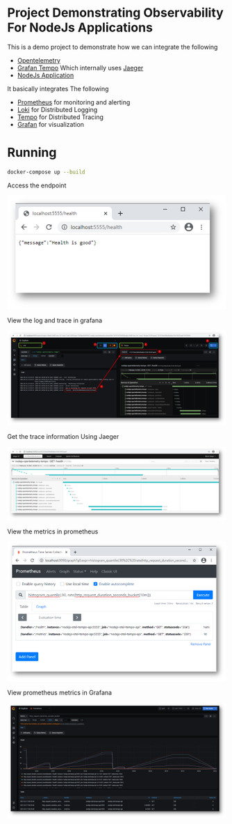 # Project Demonstrating Observability For NodeJs Applications

This is a demo project to demonstrate how we can integrate the following

* [Opentelemetry](https://opentelemetry.io/)
* [Grafan Tempo](https://grafana.com/oss/tempo/) Which internally uses [Jaeger](https://www.jaegertracing.io/)
* [NodeJs Application](https://nodejs.org/en/)

It basically integrates The following

* [Prometheus](https://prometheus.io/) for monitoring and alerting
* [Loki](https://grafana.com/oss/loki/) for Distributed Logging
* [Tempo](https://grafana.com/oss/tempo/) for Distributed Tracing
* [Grafan](https://grafana.com/) for visualization

# Running

````bash
docker-compose up --build
````

Access the endpoint

![](docs/images/access-endpoint.png)

View the log and trace in grafana

![](docs/images/logging-tracing.png)


Get the trace information Using Jaeger

![](docs/images/jaeger-tracing.png)

View the metrics in prometheus

![](docs/images/prometheus-metrics.png)

View prometheus metrics in Grafana

![](docs/images/grafana-prometheus.png)